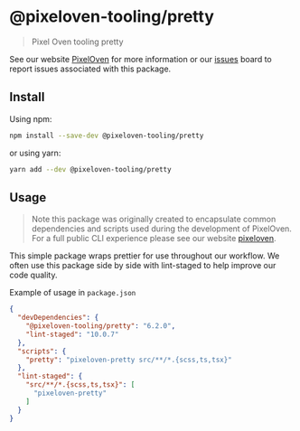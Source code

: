 # @pixeloven-tooling/pretty

> Pixel Oven tooling pretty

See our website [PixelOven](https://www.pixeloven.com/) for more information or our [issues](https://github.com/pixeloven/pixeloven/issues) board to report issues associated with this package.

## Install

Using npm:

```sh
npm install --save-dev @pixeloven-tooling/pretty
```

or using yarn:

```sh
yarn add --dev @pixeloven-tooling/pretty
```

## Usage
> Note this package was originally created to encapsulate common dependencies and scripts used during the development of PixelOven. For a full public CLI experience please see our website [pixeloven](https://www.pixeloven.com/).

This simple package wraps prettier for use throughout our workflow. We often use this package side by side with lint-staged to help improve our code quality.

Example of usage in `package.json`
```json
{
  "devDependencies": {
    "@pixeloven-tooling/pretty": "6.2.0",
    "lint-staged": "10.0.7"
  },
  "scripts": {
    "pretty": "pixeloven-pretty src/**/*.{scss,ts,tsx}"
  },
  "lint-staged": {
    "src/**/*.{scss,ts,tsx}": [
      "pixeloven-pretty"
    ]
  }
}
```